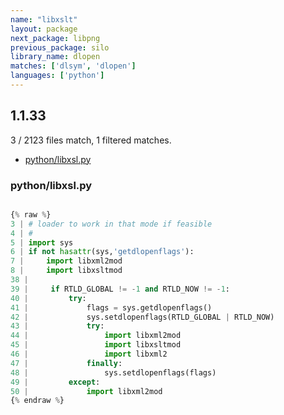 ```yaml
---
name: "libxslt"
layout: package
next_package: libpng
previous_package: silo
library_name: dlopen
matches: ['dlsym', 'dlopen']
languages: ['python']
---
```

## 1.1.33
3 / 2123 files match, 1 filtered matches.

 - [python/libxsl.py](#pythonlibxslpy)

### python/libxsl.py

```python

{% raw %}
3 | # loader to work in that mode if feasible
4 | #
5 | import sys
6 | if not hasattr(sys,'getdlopenflags'):
7 |     import libxml2mod
8 |     import libxsltmod
38 | 
39 |     if RTLD_GLOBAL != -1 and RTLD_NOW != -1:
40 |         try:
41 |             flags = sys.getdlopenflags() 
42 |             sys.setdlopenflags(RTLD_GLOBAL | RTLD_NOW)
43 |             try:
44 |                 import libxml2mod
45 |                 import libxsltmod
46 |                 import libxml2
47 |             finally:
48 |                 sys.setdlopenflags(flags)
49 |         except:
50 |             import libxml2mod
{% endraw %}

```